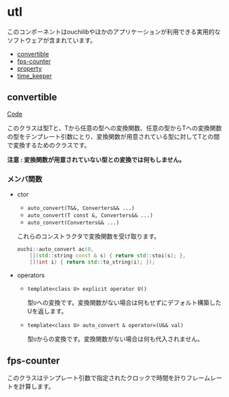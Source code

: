 # utl

このコンポーネントはouchilibやほかのアプリケーションが利用できる実用的なソフトウェアが含まれています。

- [convertible](#convertible)
- [fps-counter](#fps-counter)
- [property](#property)
- [time_keeper](#time_keeper)

## convertible

[Code](../../include/ouchilib/utl/convertible.hpp)

このクラスは型Tと、Tから任意の型への変換関数、任意の型からTへの変換関数の型をテンプレート引数にとり、変換関数が用意されている型に対してTとの間で変換するためのクラスです。

**注意 : 変換関数が用意されていない型との変換では何もしません。**

### メンバ関数

- ctor
    - `auto_convert(T&&, Converters&& ...)`
    - `auto_convert(T const &, Converters&& ...)`
    - `auto_convert(Converters&& ...)`

    これらのコンストラクタで変換関数を受け取ります。

    ```C++
    ouchi::auto_convert ac(0,
	    [](std::string const & s) { return std::stoi(s); },
	    [](int i) { return std::to_string(i); });
    ```

- operators
    - `template<class U> explicit operator U()`

        型`U`への変換です。変換関数がない場合は何もせずにデフォルト構築したUを返します。

    - `template<class U> auto_convert & operator=(U&& val)`

        型`U`からの変換です。変換関数がない場合は何も代入されません。

## fps-counter

このクラスはテンプレート引数で指定されたクロックで時間を計りフレームレートを計算します。
